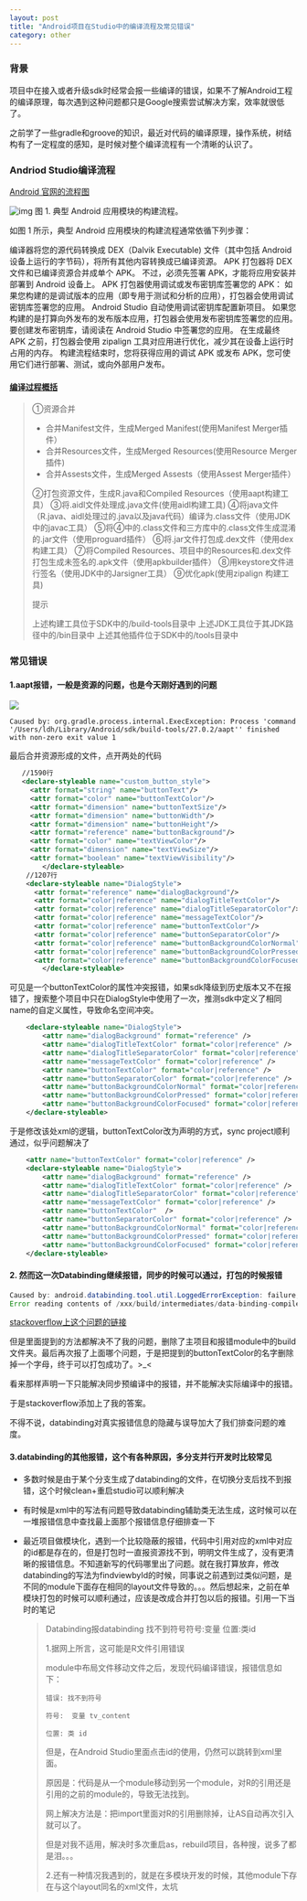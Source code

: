 ```yaml
---
layout: post
title: "Android项目在Studio中的编译流程及常见错误"
category: other
---
```


### 背景
项目中在接入或者升级sdk时经常会报一些编译的错误，如果不了解Android工程的编译原理，每次遇到这种问题都只是Google搜索尝试解决方案，效率就很低了。

之前学了一些gradle和groove的知识，最近对代码的编译原理，操作系统，树结构有了一定程度的感知，是时候对整个编译流程有一个清晰的认识了。

### Andriod Studio编译流程

[Android 官网的流程图](<https://developer.android.google.cn/studio/build>)

![img](https://holiday-toby.github.io/images/build-process_2x.png)
图 1. 典型 Android 应用模块的构建流程。

如图 1 所示，典型 Android 应用模块的构建流程通常依循下列步骤：

编译器将您的源代码转换成 DEX（Dalvik Executable) 文件（其中包括 Android 设备上运行的字节码），将所有其他内容转换成已编译资源。
APK 打包器将 DEX 文件和已编译资源合并成单个 APK。 不过，必须先签署 APK，才能将应用安装并部署到 Android 设备上。
APK 打包器使用调试或发布密钥库签署您的 APK：
如果您构建的是调试版本的应用（即专用于测试和分析的应用），打包器会使用调试密钥库签署您的应用。 Android Studio 自动使用调试密钥库配置新项目。
如果您构建的是打算向外发布的发布版本应用，打包器会使用发布密钥库签署您的应用。 要创建发布密钥库，请阅读在 Android Studio 中签署您的应用。
在生成最终 APK 之前，打包器会使用 zipalign 工具对应用进行优化，减少其在设备上运行时占用的内存。
构建流程结束时，您将获得应用的调试 APK 或发布 APK，您可使用它们进行部署、测试，或向外部用户发布。

#### [编译过程概括](<https://blog.csdn.net/jq_motee/article/details/80780075>)

>①资源合并 
>- 合并Manifest文件，生成Merged Manifest(使用Manifest Merger插件） 
>- 合并Resources文件，生成Merged Resources(使用Resource Merger插件) 
>- 合并Assests文件，生成Merged Assests（使用Assest Merger插件）
>
>②打包资源文件，生成R.java和Compiled Resources（使用aapt构建工具） 
>③将.aidl文件处理成.java文件(使用aidl构建工具) 
>④将java文件（R.java、aidl处理过的.java以及java代码）编译为.class文件（使用JDK中的javac工具） 
>⑤将④中的.class文件和三方库中的.class文件生成混淆的.jar文件（使用proguard插件） 
>⑥将.jar文件打包成.dex文件（使用dex构建工具） 
>⑦将Compiled Resources、项目中的Resources和.dex文件打包生成未签名的.apk文件（使用apkbuilder插件） 
>⑧用keystore文件进行签名（使用JDK中的Jarsigner工具） 
>⑨优化apk(使用zipalign 构建工具)
>
>提示
>
>上述构建工具位于SDK中的/build-tools目录中
>上述JDK工具位于其JDK路径中的/bin目录中
>上述其他插件位于SDK中的/tools目录中

### 常见错误

#### 1.aapt报错，一般是资源的问题，也是今天刚好遇到的问题

![](https://cdn.jsdelivr.net/gh/holiday-toby/imageBed@master/uPic/屏幕快照%202019-03-27%20下午12.10.47.png)

```
Caused by: org.gradle.process.internal.ExecException: Process 'command '/Users/ldh/Library/Android/sdk/build-tools/27.0.2/aapt'' finished with non-zero exit value 1
```

最后合并资源形成的文件，点开两处的代码

```xml
   //1590行
   <declare-styleable name="custom_button_style">
     <attr format="string" name="buttonText"/>
     <attr format="color" name="buttonTextColor"/>
     <attr format="dimension" name="buttonTextSize"/>
     <attr format="dimension" name="buttonWidth"/>
     <attr format="dimension" name="buttonHeight"/>
     <attr format="reference" name="buttonBackground"/>
     <attr format="color" name="textViewColor"/>
     <attr format="dimension" name="textViewSize"/>
     <attr format="boolean" name="textViewVisibility"/>
		</declare-styleable>
    //1207行
    <declare-styleable name="DialogStyle">
      <attr format="reference" name="dialogBackground"/>
      <attr format="color|reference" name="dialogTitleTextColor"/>
      <attr format="color|reference" name="dialogTitleSeparatorColor"/>
      <attr format="color|reference" name="messageTextColor"/>
      <attr format="color|reference" name="buttonTextColor"/>
      <attr format="color|reference" name="buttonSeparatorColor"/>
      <attr format="color|reference" name="buttonBackgroundColorNormal"/>
      <attr format="color|reference" name="buttonBackgroundColorPressed"/>
      <attr format="color|reference" name="buttonBackgroundColorFocused"/>
		</declare-styleable>

```



可见是一个buttonTextColor的属性冲突报错，如果sdk降级到历史版本又不在报错了，搜索整个项目中只在DialogStyle中使用了一次，推测sdk中定义了相同name的自定义属性，导致命名空间冲突。

```xml
	<declare-styleable name="DialogStyle">
		<attr name="dialogBackground" format="reference" />
		<attr name="dialogTitleTextColor" format="color|reference" />
		<attr name="dialogTitleSeparatorColor" format="color|reference" />
		<attr name="messageTextColor" format="color|reference" />
		<attr name="buttonTextColor" format="color|reference" />
		<attr name="buttonSeparatorColor" format="color|reference" />
		<attr name="buttonBackgroundColorNormal" format="color|reference" />
		<attr name="buttonBackgroundColorPressed" format="color|reference" />
		<attr name="buttonBackgroundColorFocused" format="color|reference" />
	</declare-styleable>
```



于是修改该处xml的逻辑，buttonTextColor改为声明的方式，sync project顺利通过，似乎问题解决了

```xml
	<attr name="buttonTextColor" format="color|reference" />
	<declare-styleable name="DialogStyle">
		<attr name="dialogBackground" format="reference" />
		<attr name="dialogTitleTextColor" format="color|reference" />
		<attr name="dialogTitleSeparatorColor" format="color|reference" />
		<attr name="messageTextColor" format="color|reference" />
		<attr name="buttonTextColor"  />
		<attr name="buttonSeparatorColor" format="color|reference" />
		<attr name="buttonBackgroundColorNormal" format="color|reference" />
		<attr name="buttonBackgroundColorPressed" format="color|reference" />
		<attr name="buttonBackgroundColorFocused" format="color|reference" />
	</declare-styleable>
```



#### 2. 然而这一次Databinding继续报错，同步的时候可以通过，打包的时候报错
```java
Caused by: android.databinding.tool.util.LoggedErrorException: failure, see logs for details
Error reading contents of /xxx/build/intermediates/data-binding-compiler/debug/dependent-lib-artifacts directory java.nio.file.NoSuchFileException: /xxxx/build/intermediates/data-binding-compiler/debug/dependent-lib-artifacts
```

[stackoverflow上这个问题的链接](<https://stackoverflow.com/questions/48143395/error-reading-contents-of-build-intermediates-data-binding-compiler-debug-depend>)

但是里面提到的方法都解决不了我的问题，删除了主项目和报错module中的build文件夹。最后再次报了上面哪个问题，于是把提到的buttonTextColor的名字删除掉一个字母，终于可以打包成功了。>_<

看来那样声明一下只能解决同步预编译中的报错，并不能解决实际编译中的报错。

于是stackoverflow添加上了我的答案。

不得不说，databinding对真实报错信息的隐藏与误导加大了我们排查问题的难度。

#### 3.databinding的其他报错，这个有各种原因，多分支并行开发时比较常见

- 多数时候是由于某个分支生成了databinding的文件，在切换分支后找不到报错，这个时候clean+重启studio可以顺利解决

- 有时候是xml中的写法有问题导致databinding辅助类无法生成，这时候可以在一堆报错信息中查找最上面那个报错信息仔细排查一下

- 最近项目做模块化，遇到一个比较隐蔽的报错，代码中引用对应的xml中对应的id都是存在的，但是打包时一直报资源找不到，明明文件生成了，没有更清晰的报错信息。不知道新写的代码哪里出了问题。就在我打算放弃，修改databinding的写法为findviewbyId的时候，同事说之前遇到过类似问题，是不同的module下面存在相同的layout文件导致的。。。然后想起来，之前在单模块打包的时候可以顺利通过，应该是改成合并打包以后的报错。引用一下当时的笔记

  >Databinding报databinding 找不到符号符号:变量 位置:类id
  >
  >1.据网上所言，这可能是R文件引用错误
  >
  >module中布局文件移动文件之后，发现代码编译错误，报错信息如下：
  >
  >```
  >错误: 找不到符号
  >
  >符号:  变量 tv_content
  >
  >位置: 类 id
  >```
  >
  >但是，在Android Studio里面点击id的使用，仍然可以跳转到xml里面。
  >
  >原因是：代码是从一个module移动到另一个module，对R的引用还是引用的之前的module的，导致无法找到。
  >
  >网上解决方法是：把import里面对R的引用删除掉，让AS自动再次引入就可以了。
  >
  >但是对我不适用，解决时多次重启as，rebuild项目，各种搜，说多了都是泪。。。
  >
  >2.还有一种情况我遇到的，就是在多模块开发的时候，其他module下存在与这个layout同名的xml文件，太坑

